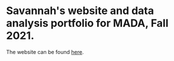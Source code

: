 # Savannah's website and data analysis portfolio for MADA, Fall 2021. 

The website can be found [here](https://smhammerton.github.io/SAVANNAHHAMMERTON-MADA-portfolio/index.html). 
